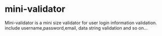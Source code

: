 # mini-validator
Mini-validator is a mini size validator for user login information validation. include username,password,email, data string validation and so on...
